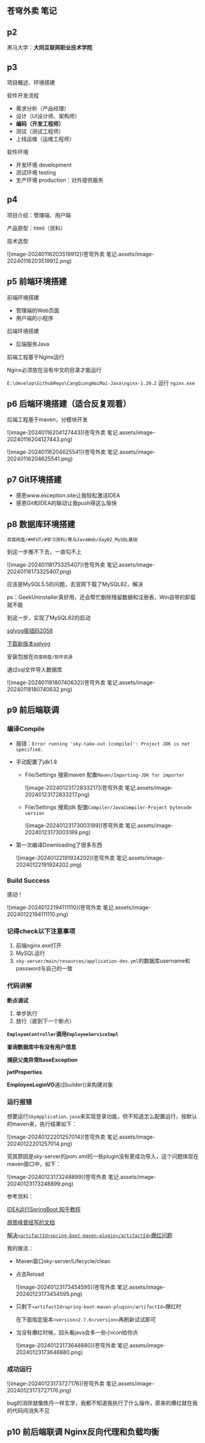 ## 苍穹外卖 笔记

## p2

黑马大学：**大同互联网职业技术学院**

## p3

项目概述、环境搭建

软件开发流程

- 需求分析（产品经理）
- 设计（UI设计师、架构师）
- **编码（开发工程师）**
- 测试（测试工程师）
- 上线运维（运维工程师）

软件环境

- 开发环境 development
- 测试环境 testing
- 生产环境 production：对外提供服务

## p4

项目介绍：管理端、用户端

产品原型：html（资料）

技术选型  

![image-20240116203519912](苍穹外卖 笔记.assets/image-20240116203519912.png)

## p5 前端环境搭建

前端环境搭建

- 管理端的Web页面
- 用户端的小程序

后端环境搭建

- 后端服务Java

前端工程基于Nginx运行

Nginx必须放在没有中文的目录才能运行

`E:\develop\GithubRepo\CangQiongWaiMai-Java\nginx-1.20.2` 运行 `nginx.exe`

## p6 后端环境搭建（适合反复观看）

后端工程基于maven，分模块开发

![image-20240116204127443](苍穹外卖 笔记.assets/image-20240116204127443.png)

![image-20240116204625541](苍穹外卖 笔记.assets/image-20240116204625541.png)



## p7 Git环境搭建

- 感恩www.exception.site让我轻松激活IDEA
- 感恩Git和IDEA的联动让我push得这么愉快



## p8 数据库环境搭建

`百度网盘/#HFUT/#学习资料/黑马JavaWeb/day02_MySQL基础`

到这一步推不下去，一直勾不上

![image-20240118173325407](苍穹外卖 笔记.assets/image-20240118173325407.png)

应该是MySQL5.5的问题，去官网下载了MySQL82，解决

ps：GeekUninstaller真好用，还会帮忙删除残留数据和注册表，Win自带的卸载就不能

到这一步，实现了MySQL82的启动

[sqlyog报错码2058](https://www.jb51.net/database/308515yax.htm)

[下载新版本sqlyog](http://www.winwin7.com/soft/32507.html)

安装包放在`百度网盘/软件资源`

通过sql文件导入数据库

![image-20240118180740632](苍穹外卖 笔记.assets/image-20240118180740632.png)



## p9 前后端联调

### 编译Compile

- 报错：`Error running 'sky-take-out [compile]': Project JDK is not specified.` 

- 手动配置了jdk1.8

  - File/Settings  搜索maven  配置`Maven/Importing-JDK for importer`

    ![image-20240123172833217](苍穹外卖 笔记.assets/image-20240123172833217.png)

  - File/Settings  搜索jdk  配置`Compiler/JavaCompiler-Project bytecode version`

    ![image-20240123173003189](苍穹外卖 笔记.assets/image-20240123173003189.png)

- 第一次编译Downloading了很多东西

  ![image-20240122191924202](苍穹外卖 笔记.assets/image-20240122191924202.png)

### Build Success

感动！

![image-20240122194111110](苍穹外卖 笔记.assets/image-20240122194111110.png)

### 记得check以下注意事项

1. 前端nginx.exe打开
2. MySQL运行
3. `sky-server/main/resources/application-dev.yml`的数据库username和password与自己的一致

### 代码讲解

**断点调试**

1. 单步执行
2. 放行（直到下一个断点）

**`EmployeeController`调用`EmployeeServiceImpl`**

**查询数据库中有没有用户信息**

**捕获父类异常BaseException**

**jwtProperties**

**EmployeeLoginVO**通过builder()来构建对象

### 运行报错

想要运行`SkyApplication.java`来实现登录功能，但不知道怎么配置运行，按默认的maven来，执行结果如下：

![image-20240122201257014](苍穹外卖 笔记.assets/image-20240122201257014.png)

究其原因是sky-server的pom.xml的一些plugin没有更成功导入，这个问题体现在maven窗口中，如下：

![image-20240123173248899](苍穹外卖 笔记.assets/image-20240123173248899.png)

参考资料：

[IDEA运行SpringBoot 知乎教程](https://zhuanlan.zhihu.com/p/621592846)

[胡景峰曾经写的文档](http://t.csdnimg.cn/YXDjR)

[解决`<artifactId>spring-boot-maven-plugin</artifactId>`爆红问题](https://blog.csdn.net/YLXCA/article/details/128634414)

我的做法：

- Maven窗口sky-server/Lifecycle/clean

- 点击Reload

  ![image-20240123173454595](苍穹外卖 笔记.assets/image-20240123173454595.png)

- 只剩下`<artifactId>spring-boot-maven-plugin</artifactId>`爆红时

  在下面指定版本`<version>2.7.6</version>`再刷新试试即可

- 当没有爆红时候，回头看java会多一些小icon给你点

  ![image-20240123173648880](苍穹外卖 笔记.assets/image-20240123173648880.png)

### 成功运行

![image-20240123173727176](苍穹外卖 笔记.assets/image-20240123173727176.png)

bug的消除就像炼丹一样玄学，我都不知道我执行了什么操作，原来的爆红就在我的代码间消失不见



## p10 前后端联调 Nginx反向代理和负载均衡
